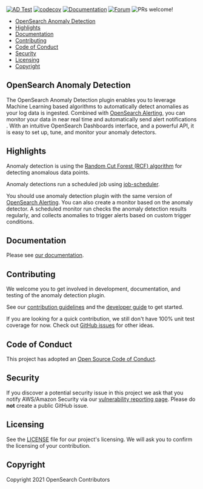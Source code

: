 [![AD Test](https://github.com/opensearch-project/anomaly-detection/workflows/Build%20and%20Test%20Anomaly%20detection/badge.svg)](https://github.com/opensearch-project/anomaly-detection/actions?query=workflow%3A%22Build+and+Test+Anomaly+detection%22+branch%3A%22main%22)
[![codecov](https://codecov.io/gh/opensearch-project/anomaly-detection/branch/main/graph/badge.svg?flag=plugin)](https://codecov.io/gh/opensearch-project/anomaly-detection)
[![Documentation](https://img.shields.io/badge/doc-reference-blue)](https://opendistro.github.io/for-elasticsearch-docs/docs/ad/)
[![Forum](https://img.shields.io/badge/chat-on%20forums-blue)](https://discuss.opendistrocommunity.dev/c/Use-this-category-for-all-questions-around-machine-learning-plugins)
![PRs welcome!](https://img.shields.io/badge/PRs-welcome!-success)

<!-- TOC -->

- [OpenSearch Anomaly Detection](#opensearch-anomaly-detection)
- [Highlights](#highlights)
- [Documentation](#documentation)
- [Contributing](#contributing)
- [Code of Conduct](#code-of-conduct)
- [Security](#security)
- [Licensing](#licensing)
- [Copyright](#copyright)

<!-- /TOC -->

## OpenSearch Anomaly Detection

The OpenSearch Anomaly Detection plugin enables you to leverage Machine Learning based algorithms to automatically detect anomalies as your log data is ingested. Combined with [OpenSearch Alerting](https://github.com/opensearch-project/alerting), you can monitor your data in near real time and automatically send alert notifications . With an intuitive OpenSearch Dashboards interface, and a powerful API, it is easy to set up, tune, and monitor your anomaly detectors.

## Highlights

Anomaly detection is using the [Random Cut Forest (RCF) algorithm](https://github.com/aws/random-cut-forest-by-aws) for detecting anomalous data points.

Anomaly detections run a scheduled job using [job-scheduler](https://github.com/opensearch-project/job-scheduler).

You should use anomaly detection plugin with the same version of [OpenSearch Alerting](https://github.com/opensearch-project/alerting). You can also create a monitor based on the anomaly detector. A scheduled monitor run checks the anomaly detection results regularly, and collects anomalies to trigger alerts based on custom trigger conditions.
  
## Documentation

Please see [our documentation](https://opendistro.github.io/for-elasticsearch-docs/docs/ad/).

## Contributing

We welcome you to get involved in development, documentation, and testing of the anomaly detection plugin.

See our [contribution guidelines](CONTRIBUTING.md) and the [developer guide](DEVELOPER_GUIDE.md) to get started.

If you are looking for a quick contribution, we still don't have 100% unit test coverage for now. Check out [GitHub issues](https://github.com/opensearch-project/anomaly-detection/issues) for other ideas.

## Code of Conduct

This project has adopted an [Open Source Code of Conduct](CODE_OF_CONDUCT.md).

## Security

If you discover a potential security issue in this project we ask that you notify AWS/Amazon Security via our [vulnerability reporting page](http://aws.amazon.com/security/vulnerability-reporting/). Please do **not** create a public GitHub issue.

## Licensing

See the [LICENSE](LICENSE.txt) file for our project's licensing. We will ask you to confirm the licensing of your contribution.

## Copyright

Copyright 2021 OpenSearch Contributors
